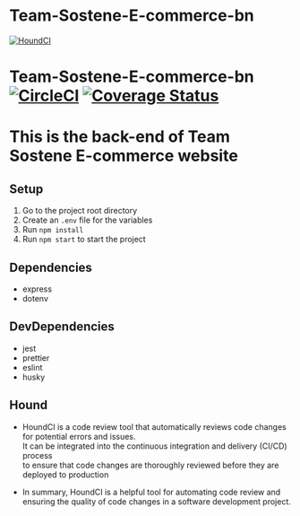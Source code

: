 # Team-Sostene-E-commerce-bn

[![HoundCI](https://img.shields.io/badge/style--blue.svg?label=HoundCI&logo=eslint&style=flat)](https://houndci.com)

# Team-Sostene-E-commerce-bn [![CircleCI](https://dl.circleci.com/status-badge/img/gh/atlp-rwanda/Team-Sostene-E-commerce-bn/tree/develop.svg?style=svg)](https://dl.circleci.com/status-badge/redirect/gh/atlp-rwanda/Team-Sostene-E-commerce-bn/tree/develop) [![Coverage Status](https://coveralls.io/repos/github/atlp-rwanda/Team-Sostene-E-commerce-bn/badge.svg?branch=ch-integrate-circleci-184651054)](https://coveralls.io/github/atlp-rwanda/Team-Sostene-E-commerce-bn?branch=ch-integrate-circleci-184651054)
# This is the back-end of Team Sostene E-commerce website

## Setup

1. Go to the project root directory
2. Create an `.env` file for the variables
3. Run `npm install`
5. Run `npm start` to start the project

## Dependencies
- express
- dotenv
## DevDependencies
- jest
- prettier
- eslint
- husky

## Hound 
- HoundCI is a code review tool that automatically reviews code changes for potential errors and issues.<br>It can be integrated into the continuous integration and delivery (CI/CD) process <br> to ensure that code changes are thoroughly reviewed before they are deployed to production

- In summary, HoundCI is a helpful tool for automating code review and ensuring the quality of code changes in a software development project.
